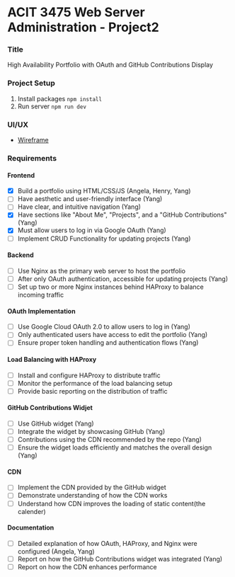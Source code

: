 # ACIT 3475 Web Server Administration - Project2

### Title

High Availability Portfolio with OAuth and GitHub Contributions Display

### Project Setup

1. Install packages `npm install`
2. Run server `npm run dev`

### UI/UX

- [Wireframe](https://www.figma.com/board/QfCCKDbTZF5dYszUv5VnlW/Untitled?node-id=0-1&t=g2SCDmbtJGdMydn8-1)

### Requirements

#### Frontend

- [x] Build a portfolio using HTML/CSS/JS (Angela, Henry, Yang)
- [ ] Have aesthetic and user-friendly interface (Yang)
- [ ] Have clear, and intuitive navigation (Yang)
- [x] Have sections like "About Me", "Projects", and a "GitHub Contributions" (Yang)
- [x] Must allow users to log in via Google OAuth (Yang)
- [ ] Implement CRUD Functionality for updating projects (Yang)

#### Backend

- [ ] Use Nginx as the primary web server to host the portfolio
- [ ] After only OAuth authentication, accessible for updating projects (Yang)
- [ ] Set up two or more Nginx instances behind HAProxy to balance incoming traffic

#### OAuth Implementation

- [ ] Use Google Cloud OAuth 2.0 to allow users to log in (Yang)
- [ ] Only authenticated users have access to edit the portfolio (Yang)
- [ ] Ensure proper token handling and authentication flows (Yang)

#### Load Balancing with HAProxy

- [ ] Install and configure HAProxy to distribute traffic
- [ ] Monitor the performance of the load balancing setup
- [ ] Provide basic reporting on the distribution of traffic

#### GitHub Contributions Widjet

- [ ] Use GitHub widget (Yang)
- [ ] Integrate the widget by showcasing GitHub (Yang)
- [ ] Contributions using the CDN recommended by the repo (Yang)
- [ ] Ensure the widget loads efficiently and matches the overall design (Yang)

#### CDN

- [ ] Implement the CDN provided by the GitHub widget
- [ ] Demonstrate understanding of how the CDN works
- [ ] Understand how CDN improves the loading of static content(the calender)

#### Documentation

- [ ] Detailed explanation of how OAuth, HAProxy, and Nginx were configured (Angela, Yang)
- [ ] Report on how the GitHub Contributions widget was integrated (Yang)
- [ ] Report on how the CDN enhances performance
